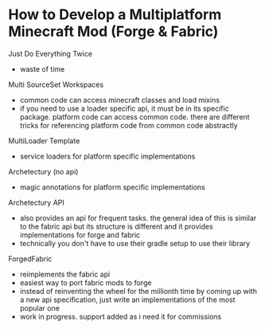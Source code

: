 # How to Develop a Multiplatform Minecraft Mod (Forge & Fabric)

Just Do Everything Twice
- waste of time

Multi SourceSet Workspaces
- common code can access minecraft classes and load mixins
- if you need to use a loader specific api, it must be in its specific package. platform code can access common code. there are different tricks for referencing platform code from common code abstractly 

MultiLoader Template
- service loaders for platform specific implementations

Archetectury (no api)
- magic annotations for platform specific implementations

Archetectury API
- also provides an api for frequent tasks. the general idea of this is similar to the fabric api but its structure is different and it provides implementations for forge and fabric
- technically you don't have to use their gradle setup to use their library

ForgedFabric
- reimplements the fabric api
- easiest way to port fabric mods to forge
- instead of reinventing the wheel for the millionth time by coming up with a new api specification, just write an implementations of the most popular one
- work in progress. support added as i need it for commissions 
